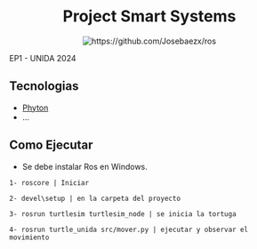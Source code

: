 <h1 align="center">
  Project Smart Systems
</h1>

<p align="center">
 <img src="https://github.githubassets.com/assets/logo-878d910ebda6.svg" alt="https://github.com/Josebaezx/ros" />
</p>

EP1 - UNIDA 2024

## Tecnologias
 
- [Phyton](https://www.python.org/)
- ...


## Como Ejecutar
- Se debe instalar Ros en Windows.
```
1- roscore | Iniciar
```
```
2- devel\setup | en la carpeta del proyecto
```
```
3- rosrun turtlesim turtlesim_node | se inicia la tortuga
```
```
4- rosrun turtle_unida src/mover.py | ejecutar y observar el movimiento
```
